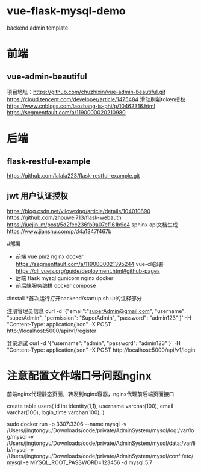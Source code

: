 # vue-flask-mysql-demo
backend admin template

# 前端
## vue-admin-beautiful
项目地址：https://github.com/chuzhixin/vue-admin-beautiful.git
https://cloud.tencent.com/developer/article/1475484
滑动刷新token授权
https://www.cnblogs.com/laozhang-is-phi/p/10462316.html
https://segmentfault.com/a/1190000020210980
# 后端
## flask-restful-example
https://github.com/lalala223/flask-restful-example.git
## jwt 用户认证授权
https://blog.csdn.net/yilovexing/article/details/104010890
https://github.com/zhouwei713/flask-webauth
https://juejin.im/post/5d2fec236fb9a07ef161b9e4
sphinx api文档生成
https://www.jianshu.com/p/d4a1347f467b

#部署
* 前端 vue pm2 nginx docker
https://segmentfault.com/a/1190000021395244
vue-cli部署
https://cli.vuejs.org/guide/deployment.html#github-pages
* 后端 flask mysql gunicorn nginx docker
* 前后端服务编排 docker compose

#install
*首次运行打开backend/startup.sh 中的注释部分

注册管理员信息
curl -d '{"email":"superAdmin@gmail.com", "username": "superAdmin", "permission": "SuperAdmin", "password": "admin123" }' -H "Content-Type: application/json" -X POST http://localhost:5000/api/v1/register

登录测试
curl -d '{"username": "admin", "password": "admin123" }' -H "Content-Type: application/json" -X POST http://localhost:5000/api/v1/login

# 注意配置文件端口号问题nginx
前端nginx代理静态页面，转发到nginx容器，nginx代理前后端页面接口

create table users(
      id int identity(1,1),
      username varchar(100),
      email varchar(100),
      login_time varchar(100),
)

sudo docker run -p 3307:3306 --name mysql -v /Users/jingtongyu/Downloads/code/private/AdminSystem/mysql/log:/var/log/mysql -v /Users/jingtongyu/Downloads/code/private/AdminSystem/mysql/data:/var/lib/mysql -v /Users/jingtongyu/Downloads/code/private/AdminSystem/mysql/conf:/etc/mysql -e MYSQL_ROOT_PASSWORD=123456 -d mysql:5.7